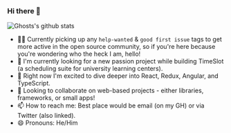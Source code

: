 ### Hi there 👋
![Ghosts's github stats](https://github-readme-stats.vercel.app/api?username=ghosts&count_private=true)

- 👷‍♂️ Currently picking up any `help-wanted` & `good first issue` tags to get more active in the open source community, so if you're here because you're wondering who the heck I am, hello!
- 🔭 I'm currently looking for a new passion project while building TimeSlot (a scheduling suite for university learning centers).
- 🌱 Right now I'm excited to dive deeper into React, Redux, Angular, and TypeScript.
- 👯 Looking to collaborate on web-based projects - either libraries, frameworks, or small apps!
- 📫 How to reach me: Best place would be email (on my GH) or via Twitter (also linked).
- 😄 Pronouns: He/Him
